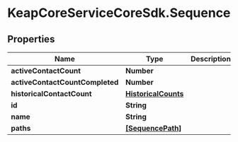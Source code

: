 # KeapCoreServiceCoreSdk.Sequence

## Properties

Name | Type | Description | Notes
------------ | ------------- | ------------- | -------------
**activeContactCount** | **Number** |  | [optional] 
**activeContactCountCompleted** | **Number** |  | [optional] 
**historicalContactCount** | [**HistoricalCounts**](HistoricalCounts.md) |  | [optional] 
**id** | **String** |  | [optional] 
**name** | **String** |  | [optional] 
**paths** | [**[SequencePath]**](SequencePath.md) |  | [optional] 


